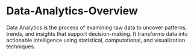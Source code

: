 # Data-Analytics-Overview

Data Analytics is the process of examining raw data to uncover patterns, trends, and insights that support decision-making. It transforms data into actionable intelligence using statistical, computational, and visualization techniques.
